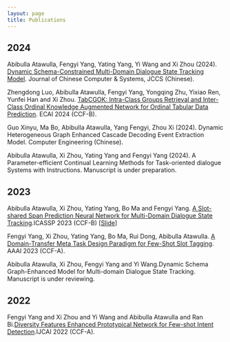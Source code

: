 ```yaml
---
layout: page
title: Publications
---
```

## 2024
  Abibulla Atawulla, Fengyi Yang, Yating Yang,  Yi Wang and Xi Zhou (2024). [Dynamic Schema-Constrained Multi-Domain Dialogue State Tracking Model](https://kns.cnki.net/kcms2/article/abstract?v=LAPUTnZ325c1JGToLLl4BXvlTxIRmYA6IBq9picjykDhLoS7dK8nJHvjyPZukBmJJxF5alOb36j1DybX-4PXlqVYUVaXMCWPGf0zB_ndZ5ZVuVksmeELt9i7NLOAz_PT4zeOqhhVrNM=&uniplatform=NZKPT&language=CHS). Journal  of  Chinese  Computer & Systems, JCCS (Chinese).
  
  Zhengdong Luo,  Abibulla Atawulla, Fengyi Yang, Yongqing Zhu, Yixiao Ren, Yunfei Han and Xi Zhou. [TabCGOK: Intra-Class Groups Retrieval and Inter-Class Ordinal Knowledge Augmented Network for Ordinal Tabular Data Prediction](https://www.ecai2024.eu/). ECAI 2024 (CCF-B). 

  Guo Xinyu, Ma Bo, Abibulla Atawulla, Yang Fengyi, Zhou Xi (2024). Dynamic Heterogeneous Graph Enhanced Cascade Decoding Event Extraction Model. Computer Engineering (Chinese).

  Abibulla Atawulla, Xi Zhou, Yating Yang and Fengyi Yang (2024). A Parameter-efficient Continual Learning Methods for Task-oriented dialogue Systems with Instructions. Manuscript is under preparation.

    
## 2023
Abibulla Atawulla, Xi Zhou, Yating Yang, Bo Ma and Fengyi Yang. [A Slot-shared Span Prediction Neural Network for Multi-Domain Dialogue State Tracking](https://doi.org/10.1109/ICASSP49357.2023.10095518).ICASSP 2023 (CCF-B)  [[Slide](./assets/icassp-slide.pdf)]

Fengyi Yang, Xi Zhou, Yating Yang, Bo Ma, Rui Dong, Abibulla Atawulla. [A Domain-Transfer Meta Task Design Paradigm for Few-Shot Slot Tagging](https://ojs.aaai.org/index.php/AAAI/article/view/26626/26398). AAAI 2023 (CCF-A).

Abibulla Atawulla, Xi Zhou, Fengyi Yang and Yi Wang.Dynamic Schema Graph-Enhanced Model for Multi-domain Dialogue State Tracking. Manuscript is under reviewing.

## 2022
Fengyi Yang and Xi Zhou and Yi Wang and Abibulla Atawulla and Ran Bi.[Diversity Features Enhanced Prototypical Network for Few-shot Intent Detection](https://www.ijcai.org/proceedings/2022/0617.pdf).IJCAI 2022 (CCF-A).

